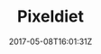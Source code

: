 ---
title: "Pixeldiet"
site_link: "http://pixeldiet.se/"
description: "The company lives by a high standard of having fun while working."
location: "Stockholm"
active: true
active_from: "2011-01-01"
active_to: ""
tags: []
date: "2017-05-08T16:01:31Z"
---